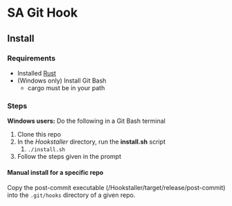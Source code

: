 # SA Git Hook

## Install

### Requirements

- Installed [Rust](https://www.rust-lang.org/tools/install)
- (Windows only) Install Git Bash
    - cargo must be in your path

### Steps

__Windows users:__ Do the following in a Git Bash terminal

1. Clone this repo
2. In the _Hookstaller_ directory, run the __install.sh__ script 
   1. `./install.sh`
3. Follow the steps given in the prompt

#### Manual install for a specific repo

Copy the post-commit executable (<path-to-this-dir>/Hookstaller/target/release/post-commit) into the `.git/hooks`
directory of a given repo.

